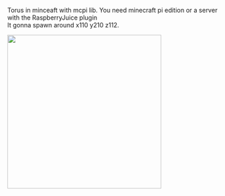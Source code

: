 Torus in minceaft with mcpi lib.
You need minecraft pi edition or a server with the RaspberryJuice plugin <br>
It gonna spawn around x110 y210 z112.
<div align="left">
  <img width="350"  src="https://user-images.githubusercontent.com/65507003/146224829-f7ddc454-0e87-41e9-880a-d9b5fe9e6fc2.png">
</div>
